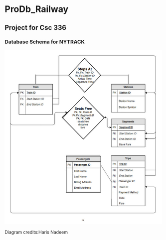 # ProDb_Railway
## Project for Csc 336 

### Database Schema for NYTRACK
![DataBase Schema for NYTRACK](https://github.com/steveipkis/Db_Railway/blob/master/Databases%20Revised%20Diagram.jpg)

Diagram credits:Haris Nadeem